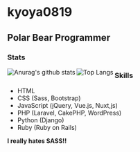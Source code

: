 # kyoya0819

## Polar Bear Programmer

### Stats

<div>
  <img src="https://github-readme-stats.vercel.app/api?username=kyoya0819&show_icons=true&count_private=true" alt="Anurag's github stats" align="left" />
  <img src="https://github-readme-stats.vercel.app/api/top-langs/?username=kyoya0819" alt="Top Langs" align="left" />
</div>




### Skills

- HTML
- CSS (Sass, Bootstrap)
- JavaScript (jQuery, Vue.js, Nuxt,js)
- PHP (Laravel, CakePHP, WordPress)
- Python (Django)
- Ruby (Ruby on Rails)

**I really hates SASS!!**

<!--
**kyoya0819/kyoya0819** is a ✨ _special_ ✨ repository because its `README.md` (this file) appears on your GitHub profile.

Here are some ideas to get you started:

- 🔭 I’m currently working on ...
- 🌱 I’m currently learning ...
- 👯 I’m looking to collaborate on ...
- 🤔 I’m looking for help with ...
- 💬 Ask me about ...
- 📫 How to reach me: ...
- 😄 Pronouns: ...
- ⚡ Fun fact: ...
-->
